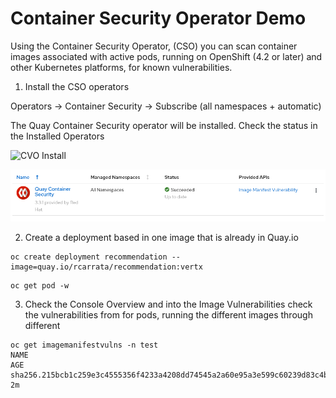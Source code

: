 # Container Security Operator Demo

Using the Container Security Operator, (CSO) you can scan container images associated with active
pods, running on OpenShift (4.2 or later) and other Kubernetes platforms, for known vulnerabilities.

1. Install the CSO operators

Operators -> Container Security -> Subscribe (all namespaces + automatic)

The Quay Container Security operator will be installed. Check the status in the Installed Operators

![CVO Install](/pics/cso0.jpg)

[![](/pics/cso0.png "CVO Install")]({{site.url}}/pics/cso0.png)

2. Create a deployment based in one image that is already in Quay.io

```
oc create deployment recommendation --image=quay.io/rcarrata/recommendation:vertx
```

```
oc get pod -w

```

3. Check the Console Overview and into the Image Vulnerabilities check the vulnerabilities from for
   pods, running the different images through different


```
oc get imagemanifestvulns -n test
NAME                                                                      AGE
sha256.215bcb1c259e3c4555356f4233a4208dd74545a2a60e95a3e599c60239d83c4b   2m
```
